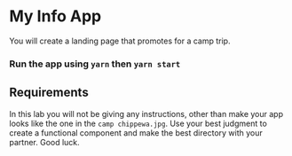 # My Info App

You will create a landing page that promotes for a camp trip.

### Run the app using `yarn` then `yarn start`

## Requirements

In this lab you will not be giving any instructions, other than make
your app looks like the one in the `camp chippewa.jpg`.
Use your best judgment to create a functional component and make the best
directory with your partner.
Good luck.
